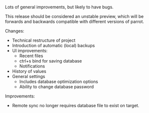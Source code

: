 Lots of general improvements, but likely to have bugs.

This release should be considered an unstable preview, which will be forwards
and backwards compatible with different versions of parrot.

Changes:
- Technical restructure of project
- Introduction of automatic (local) backups
- UI improvements:
  - Recent files
  - ctrl+s bind for saving database
  - Notifications
- History of values
- General settings
  - Includes database optimization options
  - Ability to change database password

Improvements:
- Remote sync no longer requires database file to exist on target.
